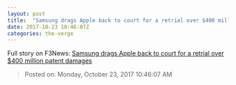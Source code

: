 ```yaml
---
layout: post
title:  "Samsung drags Apple back to court for a retrial over $400 million patent damages"
date: 2017-10-23 10:46:07Z
categories: the-verge
---
```





Full story on F3News: [Samsung drags Apple back to court for a retrial over $400 million patent damages](http://www.f3nws.com/n/chgfZE)

> Posted on: Monday, October 23, 2017 10:46:07 AM

